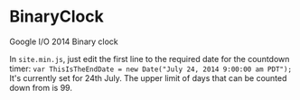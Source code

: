 BinaryClock
===========

Google I/O 2014 Binary clock

In `site.min.js`, just edit the first line to the required date for the countdown timer:
```var ThisIsTheEndDate = new Date("July 24, 2014 9:00:00 am PDT");```
It's currently set for 24th July. The upper limit of days that can be counted down from is 99. 
